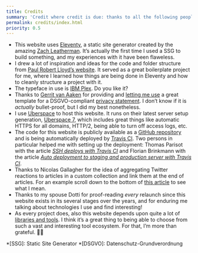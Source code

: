 ```yaml
---
title: Credits
summary: 'Credit where credit is due: thanks to all the following people’s output and projects in helping me create my website!'
permalink: credits/index.html
priority: 0.5
---
```

- This website uses [Eleventy](https://www.11ty.io/), a static site generator created by the amazing [Zach Leatherman](https://www.zachleat.com/). It’s actually the first time I used a SSG to build something, and my experiences with it have been flaweless.
- I drew a lot of inspiration and ideas for the code and folder structure from [Paul Robert Lloyd’s website](https://github.com/paulrobertlloyd/paulrobertlloyd-v4). It served as a great boilerplate project for me, where I learned how things are being done in Eleventy and how to cleanly structure a project with it.
- The typeface in use is [IBM Plex](https://www.ibm.com/plex/). Do you like it?
- Thanks to [Gerrit van Aaken](https://praegnanz.de/) for providing and [letting me use](https://twitter.com/gerritvanaaken/status/1002167328208015360) a great template for a DSGVO-compliant [privacy statement](/privacy/). I don’t know if it is *actually* bullet-proof, but I did my best nonetheless.
- I use [Uberspace](https://uberspace.de/) to host this website. It runs on their latest server setup generation, [Uberspace 7](https://uberspace.de/whatisu7), which includes great things like automatic HTTPS for all domains, HTTP/2, being able to turn off access logs, etc.
- The code for this website is publicly available as a [GitHub repository](https://github.com/isellsoap/francescoschwarz.com) and is being automatically deployed by [Travis CI](https://travis-ci.com/). Two persons in particular helped me with setting up the deployment: Thomas Parisot with the article <cite>[SSH deploys with Travis CI](https://oncletom.io/2016/travis-ssh-deploy/)</cite> and Florian Brinkmann with the article <cite>[Auto deployment to staging and production server with Travis CI](https://florianbrinkmann.com/en/3485/deployment-travis-ci/)</cite>.
- Thanks to Nicolas Gallagher for the idea of aggregating Twitter reactions to articles in a custom collection and link them at the end of articles. For an example scroll down to the bottom of [this article](http://nicolasgallagher.com/about-html-semantics-front-end-architecture/) to see what I mean.
- Thanks to my spouse Dotti for proof-reading *every* relaunch since this website exists in its several stages over the years, and for enduring me talking about technologies I use and find interesting!
- As every project does, also this website depends upon quite a lot of [libraries and tools](https://github.com/isellsoap/francescoschwarz.com/network/dependencies). I think it’s a great thing to being able to choose from such a vast and interesting tool ecosystem. For that, I’m more than grateful. 🙇‍♂️

*[SSG]: Static Site Generator
*[DSGVO]: Datenschutz-Grundverordnung
